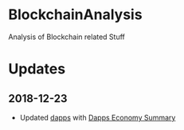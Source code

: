 
# BlockchainAnalysis
Analysis of Blockchain related Stuff


# Updates 

## 2018-12-23 

- Updated [dapps](dapps/) with [Dapps Economy Summary](dapps/Dapps%20Economy%202018-12-23.pdf)
